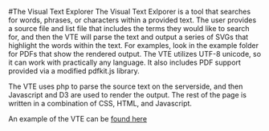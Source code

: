 #The Visual Text Explorer
The Visual Text Exlporer is a tool that searches for words, phrases, or characters within a provided text. The user provides a source file and list file that includes the terms they would like to search for, and then the VTE will parse the text and output a series of SVGs that highlight the words within the text. For examples, look in the example folder for PDFs that show the rendered output. The VTE utilizes UTF-8 unicode, so it can work with practically any language. It also includes PDF support provided via a modified pdfkit.js library.


The VTE uses php to parse the source text on the serverside, and then Javascript and D3 are used to render the output. The rest of the page is written in a combination of CSS, HTML, and Javascript.


An example of the VTE can be [found here](http://edoc.uchicago.edu/alexmueller/vteh/vte.php)
